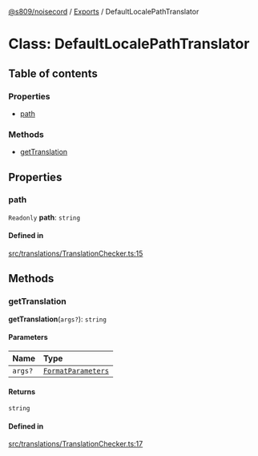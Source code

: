 [@s809/noisecord](../README.md) / [Exports](../modules.md) / DefaultLocalePathTranslator

# Class: DefaultLocalePathTranslator

## Table of contents

### Properties

- [path](DefaultLocalePathTranslator.md#path)

### Methods

- [getTranslation](DefaultLocalePathTranslator.md#gettranslation)

## Properties

### path

 `Readonly` **path**: `string`

#### Defined in

[src/translations/TranslationChecker.ts:15](https://github.com/s809/noisecord/blob/acabd79/src/translations/TranslationChecker.ts#L15)

## Methods

### getTranslation

**getTranslation**(`args?`): `string`

#### Parameters

| Name | Type |
| :------ | :------ |
| `args?` | [`FormatParameters`](../modules/Translator.md#formatparameters) |

#### Returns

`string`

#### Defined in

[src/translations/TranslationChecker.ts:17](https://github.com/s809/noisecord/blob/acabd79/src/translations/TranslationChecker.ts#L17)
